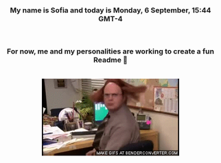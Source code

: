 


<div align="center">
<h3 >My name is Sofia and today is Monday, 6 September, 15:44 GMT-4</h3><br>
<h3 >For now, me and my personalities are working to create a fun Readme 👋
</h3><br>
<img src='img/dwight.gif' alt='working...'/>
</div>
